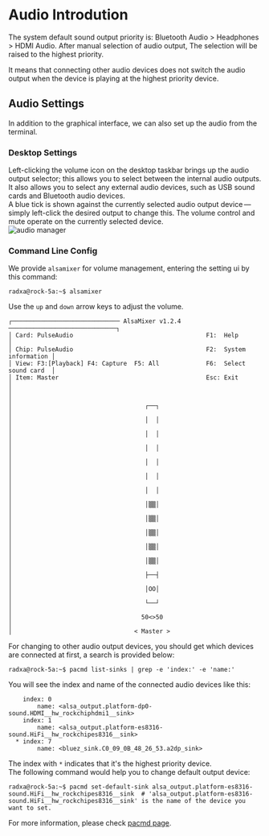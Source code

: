 ﻿---
sidebar_label: 'Audio Setup'
sidebar_position: 10
---

# Audio Introdution

The system default sound output priority is: Bluetooth Audio > Headphones > HDMI Audio. After manual selection of audio output, The selection will be raised to the highest priority.

It means that connecting other audio devices does not switch the audio output when the device is playing at the highest priority device. 

## Audio Settings

In addition to the graphical interface, we can also set up the audio from the terminal. 

### Desktop Settings
Left-clicking the volume icon on the desktop taskbar brings up the audio output selector; this allows you to select between the internal audio outputs. 
It also allows you to select any external audio devices, such as USB sound cards and Bluetooth audio devices.  
A blue tick is shown against the currently selected audio output device — simply left-click the desired output to change this. 
The volume control and mute operate on the currently selected device.  
![audio manager](/img/configuration/audio_manager.webp)


### Command Line Config

We provide `alsamixer` for volume management, entering the setting ui by this command:
```
radxa@rock-5a:~$ alsamixer
```
Use the `up` and `down` arrow keys to adjust the volume.  
```
┌────────────────────────────── AlsaMixer v1.2.4 ──────────────────────────────┐
│ Card: PulseAudio                                     F1:  Help               │
│ Chip: PulseAudio                                     F2:  System information │
│ View: F3:[Playback] F4: Capture  F5: All             F6:  Select sound card  │
│ Item: Master                                         Esc: Exit               │
│                                                                              │
│                                     ┌──┐                                     │
│                                     │  │                                     │
│                                     │  │                                     │
│                                     │  │                                     │
│                                     │  │                                     │
│                                     │  │                                     │
│                                     │  │                                     │
│                                     │▒▒│                                     │
│                                     │▒▒│                                     │
│                                     │▒▒│                                     │
│                                     │▒▒│                                     │
│                                     │▒▒│                                     │
│                                     ├──┤                                     │
│                                     │OO│                                     │
│                                     └──┘                                     │
│                                    50<>50                                    │
│                                  < Master >     
```

For changing to other audio output devices, you should get which devices are connected at first, a search is provided below:  
```
radxa@rock-5a:~$ pacmd list-sinks | grep -e 'index:' -e 'name:'
```
You will see the index and name of the connected audio devices like this: 
```
    index: 0
        name: <alsa_output.platform-dp0-sound.HDMI__hw_rockchiphdmi1__sink>
    index: 1
        name: <alsa_output.platform-es8316-sound.HiFi__hw_rockchipes8316__sink>
  * index: 7
        name: <bluez_sink.C0_09_0B_48_26_53.a2dp_sink>
```
The index with `*` indicates that it's  the highest priority device.  
The following command would help you to change default output device:
```
radxa@rock-5a:~$ pacmd set-default-sink alsa_output.platform-es8316-sound.HiFi__hw_rockchipes8316__sink  # 'alsa_output.platform-es8316-sound.HiFi__hw_rockchipes8316__sink' is the name of the device you want to set.
```

For more information, please check [pacmd page](https://linux.die.net/man/1/pacmd).